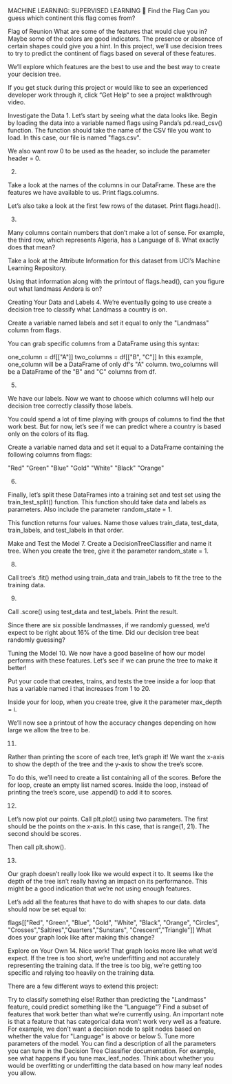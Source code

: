 MACHINE LEARNING: SUPERVISED LEARNING 🤖
Find the Flag
Can you guess which continent this flag comes from?

Flag of Reunion
What are some of the features that would clue you in? Maybe some of the colors are good indicators. The presence or absence of certain shapes could give you a hint. In this project, we’ll use decision trees to try to predict the continent of flags based on several of these features.

We’ll explore which features are the best to use and the best way to create your decision tree.

If you get stuck during this project or would like to see an experienced developer work through it, click “Get Help“ to see a project walkthrough video.




Investigate the Data
1.
Let’s start by seeing what the data looks like. Begin by loading the data into a variable named flags using Panda’s pd.read_csv() function. The function should take the name of the CSV file you want to load. In this case, our file is named "flags.csv".

We also want row 0 to be used as the header, so include the parameter header = 0.

2.
Take a look at the names of the columns in our DataFrame. These are the features we have available to us. Print flags.columns.

Let’s also take a look at the first few rows of the dataset. Print flags.head().

3.
Many columns contain numbers that don’t make a lot of sense. For example, the third row, which represents Algeria, has a Language of 8. What exactly does that mean?

Take a look at the Attribute Information for this dataset from UCI’s Machine Learning Repository.

Using that information along with the printout of flags.head(), can you figure out what landmass Andora is on?

Creating Your Data and Labels
4.
We’re eventually going to use create a decision tree to classify what Landmass a country is on.

Create a variable named labels and set it equal to only the "Landmass" column from flags.

You can grab specific columns from a DataFrame using this syntax:

one_column = df[["A"]]
two_columns = df[["B", "C"]]
In this example, one_column will be a DataFrame of only df‘s "A" column. two_columns will be a DataFrame of the "B" and "C" columns from df.

5.
We have our labels. Now we want to choose which columns will help our decision tree correctly classify those labels.

You could spend a lot of time playing with groups of columns to find the that work best. But for now, let’s see if we can predict where a country is based only on the colors of its flag.

Create a variable named data and set it equal to a DataFrame containing the following columns from flags:

"Red"
"Green"
"Blue"
"Gold"
"White"
"Black"
"Orange"


6.
Finally, let’s split these DataFrames into a training set and test set using the train_test_split() function. This function should take data and labels as parameters. Also include the parameter random_state = 1.

This function returns four values. Name those values train_data, test_data, train_labels, and test_labels in that order.


Make and Test the Model
7.
Create a DecisionTreeClassifier and name it tree. When you create the tree, give it the parameter random_state = 1.


8.
Call tree‘s .fit() method using train_data and train_labels to fit the tree to the training data.


9.
Call .score() using test_data and test_labels. Print the result.

Since there are six possible landmasses, if we randomly guessed, we’d expect to be right about 16% of the time. Did our decision tree beat randomly guessing?

Tuning the Model
10.
We now have a good baseline of how our model performs with these features. Let’s see if we can prune the tree to make it better!

Put your code that creates, trains, and tests the tree inside a for loop that has a variable named i that increases from 1 to 20.

Inside your for loop, when you create tree, give it the parameter max_depth = i.

We’ll now see a printout of how the accuracy changes depending on how large we allow the tree to be.

11.
Rather than printing the score of each tree, let’s graph it! We want the x-axis to show the depth of the tree and the y-axis to show the tree’s score.

To do this, we’ll need to create a list containing all of the scores. Before the for loop, create an empty list named scores. Inside the loop, instead of printing the tree’s score, use .append() to add it to scores.

12.
Let’s now plot our points. Call plt.plot() using two parameters. The first should be the points on the x-axis. In this case, that is range(1, 21). The second should be scores.

Then call plt.show().


13.
Our graph doesn’t really look like we would expect it to. It seems like the depth of the tree isn’t really having an impact on its performance. This might be a good indication that we’re not using enough features.

Let’s add all the features that have to do with shapes to our data. data should now be set equal to:

flags[["Red", "Green", "Blue", "Gold",
 "White", "Black", "Orange",
 "Circles",
"Crosses","Saltires","Quarters","Sunstars",
"Crescent","Triangle"]]
What does your graph look like after making this change?

Explore on Your Own
14.
Nice work! That graph looks more like what we’d expect. If the tree is too short, we’re underfitting and not accurately representing the training data. If the tree is too big, we’re getting too specific and relying too heavily on the training data.

There are a few different ways to extend this project:

Try to classify something else! Rather than predicting the "Landmass" feature, could predict something like the "Language"?
Find a subset of features that work better than what we’re currently using. An important note is that a feature that has categorical data won’t work very well as a feature. For example, we don’t want a decision node to split nodes based on whether the value for "Language" is above or below 5.
Tune more parameters of the model. You can find a description of all the parameters you can tune in the Decision Tree Classifier documentation. For example, see what happens if you tune max_leaf_nodes. Think about whether you would be overfitting or underfitting the data based on how many leaf nodes you allow.

